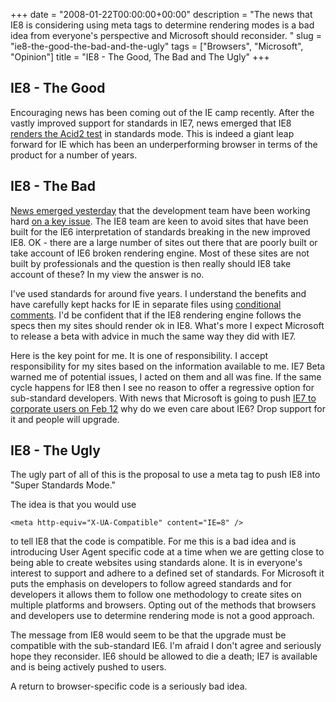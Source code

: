 +++
date = "2008-01-22T00:00:00+00:00"
description = "The news that IE8 is considering using meta tags to determine rendering modes is a bad idea from everyone's perspective and Microsoft should reconsider.  "
slug = "ie8-the-good-the-bad-and-the-ugly"
tags = ["Browsers", "Microsoft", "Opinion"]
title = "IE8 - The Good, The Bad and The Ugly"
+++

## IE8 - The Good

Encouraging news has been coming out of the IE camp recently. After the vastly
improved support for standards in IE7, news emerged that IE8 [renders the Acid2
test][1] in standards mode. This is indeed a giant leap forward for IE which has
been an underperforming browser in terms of the product for a number of years.

## IE8 - The Bad

[News emerged yesterday][2] that the development team have been working hard [on
a key issue][3]. The IE8 team are keen to avoid sites that have been built for
the IE6 interpretation of standards breaking in the new improved IE8. OK - there
are a large number of sites out there that are poorly built or take account of
IE6 broken rendering engine. Most of these sites are not built by professionals
and the question is then really should IE8 take account of these? In my view the
answer is no.

I've used standards for around five years. I understand the benefits and have
carefully kept hacks for IE in separate files using [conditional comments][4].
I'd be confident that if the IE8 rendering engine follows the specs then my
sites should render ok in IE8. What's more I expect Microsoft to release a beta
with advice in much the same way they did with IE7.

Here is the key point for me. It is one of responsibility. I accept
responsibility for my sites based on the information available to me. IE7 Beta
warned me of potential issues, I acted on them and all was fine. If the same
cycle happens for IE8 then I see no reason to offer a regressive option for
sub-standard developers. With news that Microsoft is going to push [IE7 to
corporate users on Feb 12][5] why do we even care about IE6? Drop support for it
and people will upgrade.

## IE8 - The Ugly

The ugly part of all of this is the proposal to use a meta tag to push IE8 into
"Super Standards Mode."

The idea is that you would use

    <meta http-equiv="X-UA-Compatible" content="IE=8" />

to tell IE8 that the code is compatible. For me this is a bad idea and is
introducing User Agent specific code at a time when we are getting close to
being able to create websites using standards alone. It is in everyone's
interest to support and adhere to a defined set of standards. For Microsoft it
puts the emphasis on developers to follow agreed standards and for developers it
allows them to follow one methodology to create sites on multiple platforms and
browsers. Opting out of the methods that browsers and developers use to
determine rendering mode is not a good approach.

The message from IE8 would seem to be that the upgrade must be compatible with
the sub-standard IE6. I'm afraid I don't agree and seriously hope they
reconsider. IE6 should be allowed to die a death; IE7 is available and is being
actively pushed to users.

A return to browser-specific code is a seriously bad idea.

[1]:
  http://blogs.msdn.com/ie/archive/2007/12/19/internet-explorer-8-and-acid2-a-milestone.aspx
[2]: http://blogs.msdn.com/ie/archive/2008/01/21/compatibility-and-ie8.aspx
[3]: http://alistapart.com/articles/beyonddoctype
[4]: http://msdn2.microsoft.com/en-us/library/ms537512(VS.85).aspx
[5]: http://blogs.zdnet.com/microsoft/?p=1114
